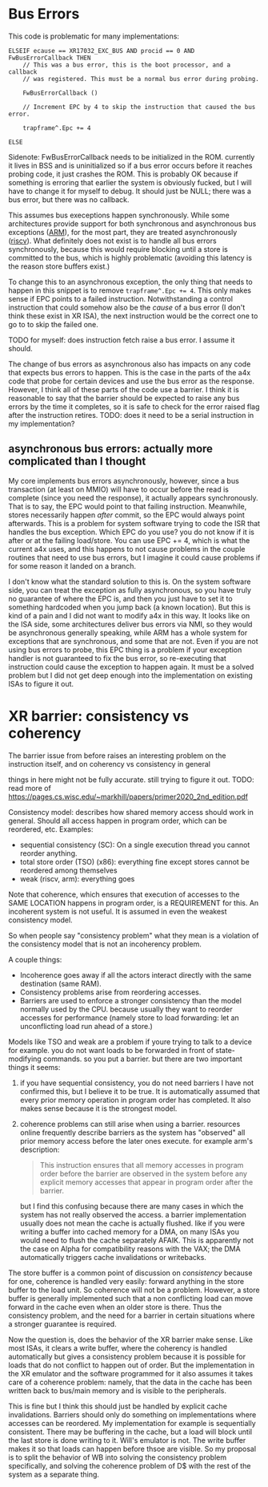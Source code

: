 # Bus Errors

This code is problematic for many implementations:

```
ELSEIF ecause == XR17032_EXC_BUS AND procid == 0 AND FwBusErrorCallback THEN
    // This was a bus error, this is the boot processor, and a callback
    // was registered. This must be a normal bus error during probing.

    FwBusErrorCallback ()

    // Increment EPC by 4 to skip the instruction that caused the bus error.

    trapframe^.Epc += 4

ELSE
```

Sidenote: FwBusErrorCallback needs to be initialized in the ROM. currently it lives in BSS and is uninitialized so if a bus error occurs before it reaches probing code, it just crashes the ROM. This is probably OK because if something is erroring that earlier the system is obviously fucked, but I will have to change it for myself to debug. It should just be NULL; there was a bus error, but there was no callback.

This assumes bus execeptions happen synchronously. While some architectures provide support for both synchronous and asynchronous bus exceptions ([ARM](https://developer.arm.com/documentation/107706/0100/System-exceptions/Fault-exceptions-and-their-causes/Bus-faults)), for the most part, they are treated asynchronously ([riscv](https://stackoverflow.com/a/58829061/9683610)). What definitely does not exist is to handle all bus errors synchronously, because this would require blocking until a store is committed to the bus, which is highly problematic (avoiding this latency is the reason store buffers exist.) 

To change this to an asynchronous exception, the only thing that needs to happen in this snippet is to remove `trapframe^.Epc += 4`. This only makes sense if EPC points to a failed instruction. Notwithstanding a control instruction that could somehow also be the *cause* of a bus error (I don't think these exist in XR ISA), the next instruction would be the correct one to go to to skip the failed one.

TODO for myself: does instruction fetch raise a bus error. I assume it should.

The change of bus errors as asynchronous also has impacts on any code that expects bus errors to happen. This is the case in the parts of the a4x code that probe for certain devices and use the bus error as the response. However, I think all of these parts of the code use a barrier. I think it is reasonable to say that the barrier should be expected to raise any bus errors by the time it completes, so it is safe to check for the error raised flag after the instruction retires. TODO: does it need to be a serial instruction in my implementation?

## asynchronous bus errors: actually more complicated than I thought 

My core implements bus errors asynchronously, however, since a bus transaction (at least on MMIO) will have to occur before the read is complete (since you need the response), it actually appears synchronously. That is to say, the EPC would point to that failing instruction. Meanwhile, stores necessarily happen *after* commit, so the EPC would always point afterwards. This is a problem for system software trying to code the ISR that handles the bus exception. Which EPC do you use? you do not know if it is after or at the failing load/store. You can use EPC += 4, which is what the current a4x uses, and this happens to not cause problems in the couple routines that need to use bus errors, but I imagine it could cause problems if for some reason it landed on a branch. 

I don't know what the standard solution to this is. On the system software side, you can treat the exception as fully asynchronous, so you have truly no guarantee of where the EPC is, and then you just have to set it to something hardcoded when you jump back (a known location). But this is kind of a pain and I did not want to modify a4x in this way. It looks like on the ISA side, some architectures deliver bus errors via NMI, so they would be asynchronous generally speaking, while ARM has a whole system for exceptions that are synchronous, and some that are not. Even if you are not using bus errors to probe, this EPC thing is a problem if your exception handler is not guaranteed to fix the bus error, so re-executing that instruction could cause the exception to happen again. It must be a solved problem but I did not get deep enough into the implementation on existing ISAs to figure it out.

# XR barrier: consistency vs coherency
The barrier issue from before raises an interesting problem on the instruction itself, and on coherency vs consistency in general

things in here might not be fully accurate. still trying to figure it out.
TODO: read more of https://pages.cs.wisc.edu/~markhill/papers/primer2020_2nd_edition.pdf

Consistency model: describes how shared memory access should work in general. Should all access happen in program order, which can be reordered, etc. Examples:

* sequential consistency (SC): On a single execution thread you cannot reorder anything.
* total store order (TSO) (x86): everything fine except stores cannot be reordered among themselves 
* weak (riscv, arm): everything goes

Note that coherence, which ensures that execution of accesses to the SAME LOCATION happens in program order, is a REQUIREMENT for this. An incoherent system is not useful.  It is assumed in even the weakest consistency model.

So when people say "consistency problem" what they mean is a violation of the consistency model that is not an incoherency problem.

A couple things:
 * Incoherence goes away if all the actors interact directly with the same destination (same RAM).
 * Consistency problems arise from reordering accesses.  
 * Barriers are used to enforce a stronger consistency than the model normally used by the CPU. because usually they want to reorder accesses for performance (namely store to load forwarding: let an unconflicting load run ahead of a store.)

Models like TSO and weak are a problem if youre trying to talk to a device for example. you do not want loads to be forwarded in front of state-modifying commands. so you put a barrier. but there are two important things it seems:

1. if you have sequential consistency, you do not need barriers
    I have not confirmed this, but I believe it to be true. It is automatically assumed that every prior memory operation in program order has completed. It also makes sense because it is the strongest model.

2. coherence problems can still arise when using a barrier. 
    resources online frequently describe barriers as the system has "observed" all prior memory access before the later ones execute. for example arm's description:

    > This instruction ensures that all memory accesses in program order before the barrier are observed in the system before any explicit memory accesses that appear in program order after the barrier.

    but I find this confusing because there are many cases in which the system has not really observed the access. a barrier implementation usually does not mean the cache is actually flushed. like if you were writing a buffer into cached memory for a DMA, on many ISAs you would need to flush the cache separately AFAIK. This is apparently not the case on Alpha for compatibility reasons with the VAX; the DMA automatically triggers cache invalidations or writebacks.

The store buffer is a common point of discussion on *consistency* because for one, coherence is handled very easily: forward anything in the store buffer to the load unit. So coherence will not be a problem. However, a store buffer is generally implemented such that a non conflicting load can move forward in the cache even when an older store is there. Thus the consistency problem, and the need for a barrier in certain situations where a stronger guarantee is required.

Now the question is, does the behavior of the XR barrier make sense. Like most ISAs, it clears a write buffer, where the coherency is handled automatically but gives a consistency problem because it is possible for loads that do not conflict to happen out of order. But the implementation in the XR emulator and the software programmed for it also assumes it takes care of a coherence problem: namely, that the data in the cache has been written back to bus/main memory and is visible to the peripherals.

This is fine but I think this should just be handled by explicit cache invalidations. Barriers should only do something on implementations where accesses can be reordered.
My implementation for example is sequentially consistent. There may be buffering in the cache, but a load will block until the last store is done writing to it. Will's emulator is not. The write buffer makes it so that loads can happen before thsoe are visible.
So my proposal is to split the behavior of WB into solving the consistency problem specifically, and solving the coherence problem of D$ with the rest of the system as a separate thing.